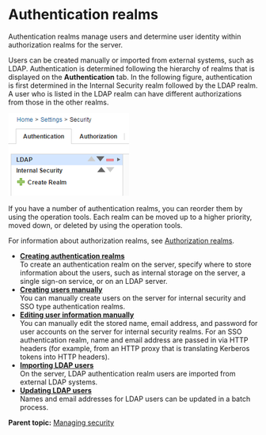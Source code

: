 # Authentication realms

Authentication realms manage users and determine user identity within authorization realms for the server.

Users can be created manually or imported from external systems, such as LDAP. Authentication is determined following the hierarchy of realms that is displayed on the **Authentication** tab. In the following figure, authentication is first determined in the Internal Security realm followed by the LDAP realm. A user who is listed in the LDAP realm can have different authorizations from those in the other realms.

![The list of authentication realms, ordered by priority](../images/security_auth_a.gif)

If you have a number of authentication realms, you can reorder them by using the operation tools. Each realm can be moved up to a higher priority, moved down, or deleted by using the operation tools.

For information about authorization realms, see [Authorization realms](security_config.md).

-   **[Creating authentication realms](../../com.udeploy.admin.doc/topics/security_auth_create.md)**  
To create an authentication realm on the server, specify where to store information about the users, such as internal storage on the server, a single sign-on service, or on an LDAP server.
-   **[Creating users manually](../../com.udeploy.admin.doc/topics/security_user_create.md)**  
You can manually create users on the server for internal security and SSO type authentication realms.
-   **[Editing user information manually](../../com.udeploy.admin.doc/topics/security_user_edit.md)**  
You can manually edit the stored name, email address, and password for user accounts on the server for internal security realms. For an SSO authentication realm, name and email address are passed in via HTTP headers \(for example, from an HTTP proxy that is translating Kerberos tokens into HTTP headers\).
-   **[Importing LDAP users](../../com.udeploy.admin.doc/topics/security_user_import.md)**  
On the server, LDAP authentication realm users are imported from external LDAP systems.
-   **[Updating LDAP users](../../com.udeploy.admin.doc/topics/security_user_update.md)**  
Names and email addresses for LDAP users can be updated in a batch process.

**Parent topic:** [Managing security](../../com.udeploy.admin.doc/topics/security_ch.md)

